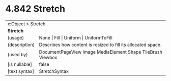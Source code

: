 <html dir="LTR" xmlns:mshelp="http://msdn.microsoft.com/mshelp" xmlns:ddue="http://ddue.schemas.microsoft.com/authoring/2003/5" xmlns:xlink="http://www.w3.org/1999/xlink" xmlns:tool="http://www.microsoft.com/tooltip">

<body>
 <input type="hidden" id="userDataCache" class="userDataStyle">
 <input type="hidden" id="hiddenScrollOffset">
 <img id="dropDownImage" style="display:none; height:0; width:0;" src="../local/drpdown.gif">
 <img id="dropDownHoverImage" style="display:none; height:0; width:0;" src="../local/drpdown_orange.gif">
 <img id="collapseImage" style="display:none; height:0; width:0;" src="../local/collapse.gif">
 <img id="expandImage" style="display:none; height:0; width:0;" src="../local/exp.gif">
 <img id="collapseAllImage" style="display:none; height:0; width:0;" src="../local/collall.gif">
 <img id="expandAllImage" style="display:none; height:0; width:0;" src="../local/expall.gif">
 <img id="copyImage" style="display:none; height:0; width:0;" src="../local/copycode.gif">
 <img id="copyHoverImage" style="display:none; height:0; width:0;" src="../local/copycodeHighlight.gif">
 <div id="header"><h1 class="heading">4.842 Stretch</h1></div>

 <div id="mainSection">
 <div id="mainBody">
 <div id="allHistory" class="saveHistory" onsave="saveAll()" onload="loadAll()"></div>
 <p xmlns:wsd="http://wsdev.schemas.microsoft.com/authoring/2008/2" xmlns:msxsl="urn:schemas-microsoft-com:xslt" xmlns:script="urn:script" xmlns:build="urn:build">
 </p>
 <div id="sectionSection0" class="section" name="collapseableSection">
 <content xmlns="http://ddue.schemas.microsoft.com/authoring/2003/5" xmlns:wsd="http://wsdev.schemas.microsoft.com/authoring/2008/2" xmlns:msxsl="urn:schemas-microsoft-com:xslt" xmlns:script="urn:script" xmlns:build="urn:build">
 </content>
 </div>
 <div id="sectionSection1" class="section" name="collapseableSection">
 <content xmlns="http://ddue.schemas.microsoft.com/authoring/2003/5" xmlns:wsd="http://wsdev.schemas.microsoft.com/authoring/2008/2" xmlns:msxsl="urn:schemas-microsoft-com:xslt" xmlns:script="urn:script" xmlns:build="urn:build">
 <table class="ProtocolAuthoredTable" xmlns="">
 <tr><td colspan="2">
<mshelp:link keywords="86913f34-aa06-4c94-9f09-83936a822fd8" tabindex="0">x:Object</mshelp:link> &gt; <mshelp:link keywords="c34677fb-6cd7-4b53-ba63-90363546fe67" tabindex="0">Stretch</mshelp:link> </td>
 </tr>
 <tr><td colspan="2">
 <b>
Stretch </b>
 </td>
 </tr>
 <tr><td><div class="indent0">(usage)</div></td>
 <td><mshelp:link keywords="2c94793f-b256-4abb-9d9c-c931d4467180" tabindex="0">None</mshelp:link> | <mshelp:link keywords="2c94793f-b256-4abb-9d9c-c931d4467180" tabindex="0">Fill</mshelp:link> | <mshelp:link keywords="2c94793f-b256-4abb-9d9c-c931d4467180" tabindex="0">Uniform</mshelp:link> | <mshelp:link keywords="2c94793f-b256-4abb-9d9c-c931d4467180" tabindex="0">UniformToFill</mshelp:link> </td>
 </tr>
 <tr><td><div class="indent0">(description)</div></td>
 <td>Describes how content is resized to fill its allocated space. </td>
 </tr>
 <tr><td><div class="indent0">(used by)</div></td>
 <td><mshelp:link keywords="82753a79-7da3-49d3-bc8b-885f51d5fc62" tabindex="0">DocumentPageView</mshelp:link> <mshelp:link keywords="eff2ea68-233a-4110-a20c-dcbb10f2028d" tabindex="0">Image</mshelp:link> <mshelp:link keywords="09008153-3694-425c-ba19-bbf555d06b06" tabindex="0">MediaElement</mshelp:link> <mshelp:link keywords="9355d7d5-186d-4ba8-bfae-1aa4a9a5d779" tabindex="0">Shape</mshelp:link> <mshelp:link keywords="4b73d111-3aba-4181-8490-095864dfc3f5" tabindex="0">TileBrush</mshelp:link> <mshelp:link keywords="495d90bd-84e1-4ef9-9dac-61dedf178810" tabindex="0">Viewbox</mshelp:link> </td>
 </tr>
 <tr><td><div class="indent0">[is nullable]</div></td>
 <td>false </td>
 </tr>
 <tr><td><div class="indent0">[text syntax]</div></td>
 <td><mshelp:link keywords="2c94793f-b256-4abb-9d9c-c931d4467180" tabindex="0">StretchSyntax</mshelp:link> </td>
 </tr>
</table>
 </content>
 </div>
 <!--[if gte IE 5]>
 <tool:tip element="languageFilterToolTip" avoidmouse="false"/>
 <![endif]-->
 </div>
 <a name="feedback"></a><span></span>
 </div>
</body></html>
